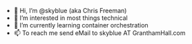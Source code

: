 - 👋 Hi, I’m @skyblue (aka Chris Freeman)
- 👀 I’m interested in most things technical
- 🌱 I’m currently learning container orchestration
- 📫 To reach me send eMail to skyblue AT GranthamHall.com 

<!---
skyblue38/skyblue38 is a ✨ special ✨ repository because its `README.md` (this file) appears on your GitHub profile.
You can click the Preview link to take a look at your changes.
--->

